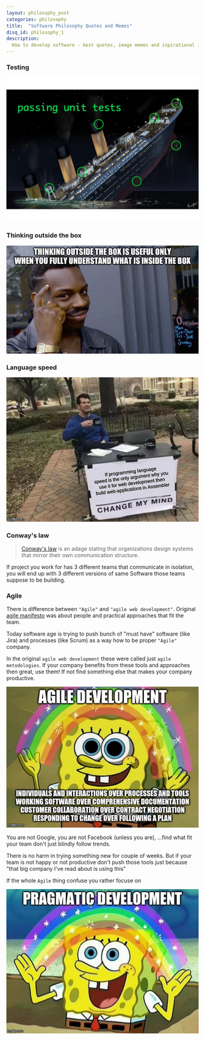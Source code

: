 ```yaml
---
layout: philosophy_post
categories: philosophy
title:  "Software Philosophy Quotes and Memes"
disq_id: philosophy_1
description:
  How to develop software - best quotes, image memes and ispirational ideas
---
```



### Testing

![unit-test](/assets/2019/unit-test.jpg)


### Thinking outside the box

![Thinking outside the box is useful only when you fully understand what was inside the box](/assets/2019/box.jpg)


### Language speed

![unit-test](/assets/2019/language-speed.jpg)

### Conway's law

> [Conway's law](https://en.wikipedia.org/wiki/Conway%27s_law) is an adage stating that organizations design systems that mirror their own communication structure.

If project you work for has 3 different teams that communicate in
isolation, you will end up with 3 different versions of same Software
those teams suppose to be building.


### Agile

There is difference between `"Agile"` and `"agile web development"`.
Original [agile manifesto](https://agilemanifesto.org/) was about people
and practical approaches that fit the team.

Today software age is trying to push bunch of "must have"
software (like Jira) and processes (like Scrum) as a way how to be
proper `"Agile"` company.

In the original  `agile web development` these were called just `agile metodologies`.
If your company benefits from these tools and approaches then great, use them!
If not find something else that makes your company productive.

![Agile web development](/assets/2019/agile.jpg)

You are not Google, you are not Facebook (unless you are), ...find what fit your team don't just blindly follow trends.

There is no harm in trying something new for couple of weeks. But if
your team is not happy or not productive don't push those tools just
because "that big company I've read about is using this"

If the whole `Agile` thing confuse you rather focuse on

![practcal web development](/assets/2019/practical-web-development.jpeg)


